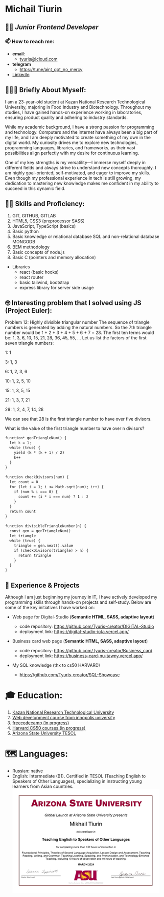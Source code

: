 # Michail Tiurin
## 🧑‍💻 *Junior Frontend Developer* 
### **📫 How to reach me:**
* **email**:
  + <tyuris@icloud.com>
* **telegram**
  + <https://t.me/aint_got_no_mercy>
* [LinkedIn](https://www.linkedin.com/in/tyuris)

## 🙋🏻‍♂️ Briefly About Myself: 
I am a 23-year-old student at Kazan National Research Technological University, majoring in Food Industry and Biotechnology. Throughout my studies, I have gained hands-on experience working in laboratories, ensuring product quality and adhering to industry standards.  

While my academic background, I have a strong passion for programming and technology. Computers and the internet have always been a big part of my life, and I am deeply motivated to create something of my own in the digital world. My curiosity drives me to explore new technologies, programming languages, libraries, and frameworks, as their vast possibilities align perfectly with my desire for continuous learning.  

One of my key strengths is my versatility—I immerse myself deeply in different fields and always strive to understand new concepts thoroughly. I am highly goal-oriented, self-motivated, and eager to improve my skills. Even though my professional experience in tech is still growing, my dedication to mastering new knowledge makes me confident in my ability to succeed in this dynamic field.

##  🤹🏻 Skills and Proficiency:
1. GIT, GITHUB, GITLAB
2. HTML5, CSS3 (preprocessor SASS) 
3. JavaScript, TypeScript (basics)
4. Basic python
5. Basic knowledge or relational database SQL and non-relational database MONGODB
6. BEM methodology
7. Basic concepts of node.js
8. Basic C (pointers and memory allocation)
* Libraries
  + react (basic hooks)
  + react router
  + basic tailwind, bootstrap
  + express library for server side usage

## 🤓 Interesting problem that I solved using JS (Project Euler):
Problem 12: Highly divisible triangular number
The sequence of triangle numbers is generated by adding the natural numbers. So the 7th triangle number would be 1 + 2 + 3 + 4 + 5 + 6 + 7 = 28. The first ten terms would be:
1, 3, 6, 10, 15, 21, 28, 36, 45, 55, ...
Let us list the factors of the first seven triangle numbers:

1: 1

3: 1, 3

6: 1, 2, 3, 6

10: 1, 2, 5, 10

15: 1, 3, 5, 15

21: 1, 3, 7, 21

28: 1, 2, 4, 7, 14, 28

We can see that 28 is the first triangle number to have over five divisors.

What is the value of the first triangle number to have over n divisors?
```
function* genTriangleNum() {
  let k = 1;
  while (true) {
    yield (k * (k + 1) / 2)
    k++
  }
}

function checkDivisors(num) {
  let count = 0
  for (let i = 1; i <= Math.sqrt(num); i++) {
    if (num % i === 0) {
      count += (i * i === num) ? 1 : 2
    }
  }
  return count
}

function divisibleTriangleNumber(n) {
  const gen = genTriangleNum()
  let triangle
  while (true) {
    triangle = gen.next().value
    if (checkDivisors(triangle) > n) {
      return triangle
    }
  }
}
```

## 💼 Experience & Projects

Although I am just beginning my journey in IT, I have actively developed my programming skills through hands-on projects and self-study. Below are some of the key initiatives I have worked on:

* Web page for Digital-Studio (**Semantic HTML, SASS, adaptive layout**)
  + code repository: <https://github.com/Tyuris-creator/DIGITAL-Studio>
  + deployment link: <https://digital-studio-iota.vercel.app/>
* Business card web page (**Semantic HTML, SASS, adaptive layout**)
  + code repository: <https://github.com/Tyuris-creator/Business_card>
  + deployment link: <https://business-card-nu-tawny.vercel.app/>

* My SQL knowledge (thx to cs50 HARVARD)
  + <https://github.com/Tyuris-creator/SQL-Showcase>

# 🎓 Education:

1. [Kazan National Research Technological University](https://www.kstu.ru/knrtu/index_en.jsp)
2. [Web development course from innopolis university](https://innopolis.university/en/)
3. [freecodecamp (in progress)](https://www.freecodecamp.org/)
4. [Harvard CS50 courses (in progress)](https://cs50.harvard.edu/x/2025/)
5. [Arizona State University TESOL](https://www.coursera.org/account/accomplishments/professional-cert/DZ43YS2SRXWK?utm_source=ln&utm_medium=certificate&utm_content=cert_image&utm_campaign=sharing_cta&utm_product=prof)

# 🗺️ Languages:
* Russian: native
* English: Intermediate (B1). Certified in TESOL (Teaching English to Speakers of Other Languages), specializing in instructing young learners from Asian countries.
![сертификат](certificate.jpg)




